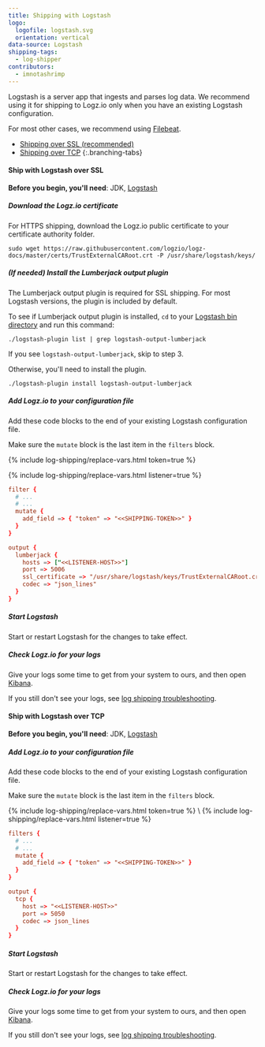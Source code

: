 ```yaml
---
title: Shipping with Logstash
logo:
  logofile: logstash.svg
  orientation: vertical
data-source: Logstash
shipping-tags:
  - log-shipper
contributors:
  - imnotashrimp
---
```


Logstash is a server app that ingests and parses log data.
We recommend using it for shipping to Logz.io only when you have an existing Logstash configuration.

For most other cases, we recommend using [Filebeat]({{site.baseurl}}/shipping/shippers/filebeat.html).

<div class="branching-container">

* [Shipping over SSL <span class="sm ital">(recommended)</span>](#ssl-config)
* [Shipping over TCP](#tcp-config)
{:.branching-tabs}

<div id="ssl-config">

#### Ship with Logstash over SSL

**Before you begin, you'll need**:
JDK,
[Logstash](https://www.elastic.co/guide/en/logstash/current/installing-logstash.html)

<div class="tasklist">

##### Download the Logz.io certificate

For HTTPS shipping, download the Logz.io public certificate to your certificate authority folder.

```shell
sudo wget https://raw.githubusercontent.com/logzio/logz-docs/master/certs/TrustExternalCARoot.crt -P /usr/share/logstash/keys/
```

##### _(If needed)_ Install the Lumberjack output plugin

The Lumberjack output plugin is required for SSL shipping.
For most Logstash versions, the plugin is included by default.

To see if Lumberjack output plugin is installed,
`cd` to your [Logstash bin directory](https://www.elastic.co/guide/en/logstash/current/dir-layout.html)
and run this command:

```shell
./logstash-plugin list | grep logstash-output-lumberjack
```

If you see `logstash-output-lumberjack`, skip to step 3.

Otherwise, you'll need to install the plugin.

```shell
./logstash-plugin install logstash-output-lumberjack
```

##### Add Logz.io to your configuration file

Add these code blocks to the end of your existing Logstash configuration file.

Make sure the `mutate` block is the last item in the `filters` block.

{% include log-shipping/replace-vars.html token=true %}

{% include log-shipping/replace-vars.html listener=true %}

```conf
filter {
  # ...
  # ...
  mutate {
    add_field => { "token" => "<<SHIPPING-TOKEN>>" }
  }
}

output {
  lumberjack {
    hosts => ["<<LISTENER-HOST>>"]
    port => 5006
    ssl_certificate => "/usr/share/logstash/keys/TrustExternalCARoot.crt"
    codec => "json_lines"
  }
}
```

##### Start Logstash

Start or restart Logstash for the changes to take effect.

##### Check Logz.io for your logs

Give your logs some time to get from your system to ours, and then open [Kibana](https://app.logz.io/#/dashboard/kibana).

If you still don't see your logs, see [log shipping troubleshooting]({{site.baseurl}}/user-guide/log-shipping/log-shipping-troubleshooting.html).

</div>

</div>

<div id="tcp-config">

#### Ship with Logstash over TCP

**Before you begin, you'll need**:
JDK,
[Logstash](https://www.elastic.co/guide/en/logstash/current/installing-logstash.html)

<div class="tasklist">

##### Add Logz.io to your configuration file

Add these code blocks to the end of your existing Logstash configuration file.

Make sure the `mutate` block is the last item in the `filters` block.

{% include log-shipping/replace-vars.html token=true %} \\
{% include log-shipping/replace-vars.html listener=true %}

```conf
filters {
  # ...
  # ...
  mutate {
    add_field => { "token" => "<<SHIPPING-TOKEN>>" }
  }
}

output {
  tcp {
    host => "<<LISTENER-HOST>>"
    port => 5050
    codec => json_lines
  }
}
```

##### Start Logstash

Start or restart Logstash for the changes to take effect.

##### Check Logz.io for your logs

Give your logs some time to get from your system to ours, and then open [Kibana](https://app.logz.io/#/dashboard/kibana).

If you still don't see your logs, see [log shipping troubleshooting]({{site.baseurl}}/user-guide/log-shipping/log-shipping-troubleshooting.html).

</div>

</div>

</div>
